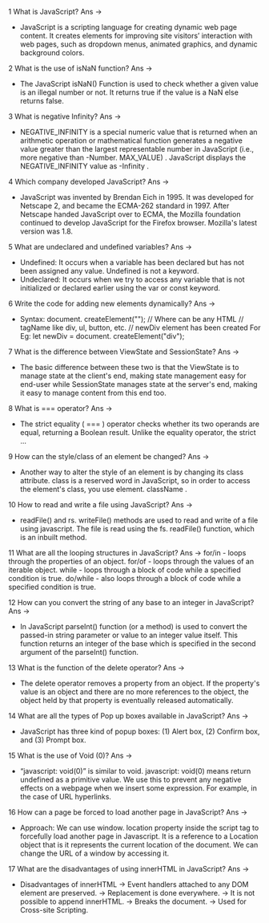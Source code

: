 1 What is JavaScript? 
Ans -> 
- JavaScript is a scripting language for creating dynamic web page content. It creates elements for improving site visitors’ interaction with web pages, such as dropdown menus, animated graphics, and dynamic background colors.

2 What is the use of isNaN function? 
Ans -> 
- The JavaScript isNaN() Function is used to check whether a given value is an illegal number or not. It returns true if the value is a NaN else returns false.

3 What is negative Infinity? 
Ans ->
- NEGATIVE_INFINITY is a special numeric value that is returned when an arithmetic operation or mathematical function generates a negative value greater than the largest representable number in JavaScript (i.e., more negative than -Number. MAX_VALUE) . JavaScript displays the NEGATIVE_INFINITY value as -Infinity .

4 Which company developed JavaScript? 
Ans ->
- JavaScript was invented by Brendan Eich in 1995. It was developed for Netscape 2, and became the ECMA-262 standard in 1997. After Netscape handed JavaScript over to ECMA, the Mozilla foundation continued to develop JavaScript for the Firefox browser. Mozilla's latest version was 1.8. 

5 What are undeclared and undefined variables? 
Ans ->
- Undefined: It occurs when a variable has been declared but has not been assigned any value. Undefined is not a keyword. 
- Undeclared: It occurs when we try to access any variable that is not initialized or declared earlier using the var or const keyword.

6 Write the code for adding new elements dynamically? 
Ans ->
- Syntax: document. createElement("<tagName>"); // Where <tagName> can be any HTML // tagName like div, ul, button, etc. // newDiv element has been created For Eg: let newDiv = document. createElement("div");

7 What is the difference between ViewState and SessionState? 
Ans ->
- The basic difference between these two is that the ViewState is to manage state at the client's end, making state management easy for end-user while SessionState manages state at the server's end, making it easy to manage content from this end too.

8 What is === operator? 
Ans ->
- The strict equality ( === ) operator checks whether its two operands are equal, returning a Boolean result. Unlike the equality operator, the strict ...


9 How can the style/class of an element be changed? 
Ans ->
- Another way to alter the style of an element is by changing its class attribute. class is a reserved word in JavaScript, so in order to access the element's class, you use element. className .

10 How to read and write a file using JavaScript? 
Ans ->
- readFile() and rs. writeFile() methods are used to read and write of a file using javascript. The file is read using the fs. readFile() function, which is an inbuilt method.

11 What are all the looping structures in JavaScript?
Ans -> for/in - loops through the properties of an object. for/of - loops through the values of an iterable object. while - loops through a block of code while a specified condition is true. do/while - also loops through a block of code while a specified condition is true.

12 How can you convert the string of any base to an integer in JavaScript?
Ans ->
- In JavaScript parseInt() function (or a method) is used to convert the passed-in string parameter or value to an integer value itself. This function returns an integer of the base which is specified in the second argument of the parseInt() function.

13 What is the function of the delete operator? 
Ans -> 
- The delete operator removes a property from an object. If the property's value is an object and there are no more references to the object, the object held by that property is eventually released automatically.

14 What are all the types of Pop up boxes available in JavaScript? 
Ans ->
- JavaScript has three kind of popup boxes:
(1) Alert box, 
(2) Confirm box, and 
(3) Prompt box.

15 What is the use of Void (0)?
Ans -> 
- “javascript: void(0)” is similar to void. javascript: void(0) means return undefined as a primitive value. We use this to prevent any negative effects on a webpage when we insert some expression. For example, in the case of URL hyperlinks.

16 How can a page be forced to load another page in JavaScript?
Ans ->
- Approach: We can use window. location property inside the script tag to forcefully load another page in Javascript. It is a reference to a Location object that is it represents the current location of the document. We can change the URL of a window by accessing it.

17 What are the disadvantages of using innerHTML in JavaScript? 
Ans ->
- Disadvantages of innerHTML
-> Event handlers attached to any DOM element are preserved.
-> Replacement is done everywhere.
-> It is not possible to append innerHTML.
-> Breaks the document.
-> Used for Cross-site Scripting.